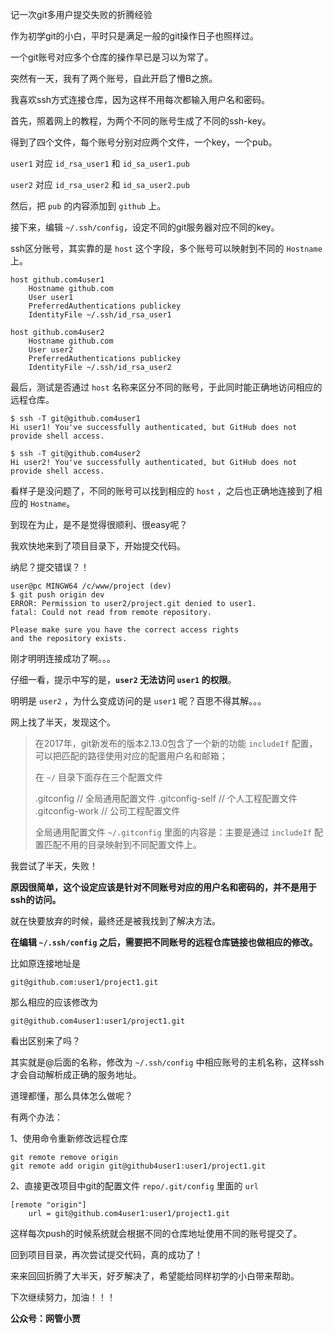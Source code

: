 记一次git多用户提交失败的折腾经验



作为初学git的小白，平时只是满足一般的git操作日子也照样过。

一个git账号对应多个仓库的操作早已是习以为常了。

突然有一天，我有了两个账号，自此开启了懵B之旅。



我喜欢ssh方式连接仓库，因为这样不用每次都输入用户名和密码。



首先，照着网上的教程，为两个不同的账号生成了不同的ssh-key。

得到了四个文件，每个账号分别对应两个文件，一个key，一个pub。

`user1` 对应 `id_rsa_user1` 和 `id_sa_user1.pub`

`user2` 对应 `id_rsa_user2` 和 `id_sa_user2.pub`



然后，把 `pub` 的内容添加到 `github` 上。



接下来，编辑 `~/.ssh/config`，设定不同的git服务器对应不同的key。

ssh区分账号，其实靠的是 `host` 这个字段，多个账号可以映射到不同的 `Hostname` 上。

```shell
host github.com4user1
    Hostname github.com
    User user1
	PreferredAuthentications publickey
    IdentityFile ~/.ssh/id_rsa_user1

host github.com4user2
    Hostname github.com
    User user2
	PreferredAuthentications publickey
    IdentityFile ~/.ssh/id_rsa_user2
```



最后，测试是否通过 `host` 名称来区分不同的账号，于此同时能正确地访问相应的远程仓库。

```
$ ssh -T git@github.com4user1
Hi user1! You've successfully authenticated, but GitHub does not provide shell access.

$ ssh -T git@github.com4user2
Hi user2! You've successfully authenticated, but GitHub does not provide shell access.
```

看样子是没问题了，不同的账号可以找到相应的 `host` ，之后也正确地连接到了相应的 `Hostname`。



到现在为止，是不是觉得很顺利、很easy呢？

我欢快地来到了项目目录下，开始提交代码。

纳尼？提交错误？！

```shell
user@pc MINGW64 /c/www/project (dev)
$ git push origin dev
ERROR: Permission to user2/project.git denied to user1.
fatal: Could not read from remote repository.

Please make sure you have the correct access rights
and the repository exists.
```



刚才明明连接成功了啊。。。

仔细一看，提示中写的是，**`user2` 无法访问 `user1` 的权限**。

明明是 `user2` ，为什么变成访问的是 `user1` 呢？百思不得其解。。。

网上找了半天，发现这个。

>在2017年，git新发布的版本2.13.0包含了一个新的功能 `includeIf` 配置，可以把匹配的路径使用对应的配置用户名和邮箱；
>
>在 `~/` 目录下面存在三个配置文件
>
>    .gitconfig // 全局通用配置文件
>    .gitconfig-self // 个人工程配置文件
>    .gitconfig-work // 公司工程配置文件
>
>全局通用配置文件 `~/.gitconfig` 里面的内容是：主要是通过 `includeIf` 配置匹配不用的目录映射到不同配置文件上。

我尝试了半天，失败！

**原因很简单，这个设定应该是针对不同账号对应的用户名和密码的，并不是用于ssh的访问。**



就在快要放弃的时候，最终还是被我找到了解决方法。

**在编辑 `~/.ssh/config` 之后，需要把不同账号的远程仓库链接也做相应的修改。**

比如原连接地址是

```
git@github.com:user1/project1.git
```

那么相应的应该修改为

```
git@github.com4user1:user1/project1.git
```

看出区别来了吗？

其实就是@后面的名称，修改为 `~/.ssh/config` 中相应账号的主机名称，这样ssh才会自动解析成正确的服务地址。



道理都懂，那么具体怎么做呢？

有两个办法：

1、使用命令重新修改远程仓库

```
git remote remove origin
git remote add origin git@github4user1:user1/project1.git
```

2、直接更改项目中git的配置文件 `repo/.git/config` 里面的 `url`

```shell
[remote "origin"]
	url = git@github.com4user1:user1/project1.git
```

这样每次push的时候系统就会根据不同的仓库地址使用不同的账号提交了。



回到项目目录，再次尝试提交代码，真的成功了！

来来回回折腾了大半天，好歹解决了，希望能给同样初学的小白带来帮助。

下次继续努力，加油！！！



**公众号：网管小贾**